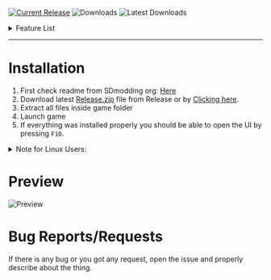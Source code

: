 [![Current Release](https://img.shields.io/github/v/release/sneakyevil/SD-RenderTweaker?label=Current%20Release&color=red&id=0)](https://github.com/sneakyevil/SD-RenderTweaker/releases/latest/download/Release.zip)
![Downloads](https://img.shields.io/github/downloads/sneakyevil/SD-RenderTweaker/total?label=Total%20Downloads&color=red&id=0)
![Latest Downloads](https://img.shields.io/github/downloads/sneakyevil/SD-RenderTweaker/latest/total?color=red&label=Latest%20Downloads&id=0)

<details>
  <summary>Feature List</summary>
  
  - Camera:
    - FOV
    - Vehicle:
        - Disable Auto Center
        - Auto Center Timer
        - Center Speed
        - Disable Noise
        - Disable Reverse
  - Game:
    - Highlight:
      - Attacking Character (Combat)
  - Renderer:
    - Ambient Occlusion (AO)
    - Anti Alias (AA)
    - Depth Of Field (DOF)
    - HDR Bloom
    - Planar Reflections
    - Sky Irradiance Volumes
  - Shadows:
    - Allow Spots
    - Split (0, 1, 2)
    - Bias
  - Hud:
    - Health Meter
    - Minimap
    - Face Meter
    - Weapon Ammo
    - Popup:
      - Region Indicator
      - Social Award
    - Overlay:
      - Objective Indicator
  - UI:
    - Text:
      - Global Scale Factor
    - Subtitles:
      - Enable
      - Scale Factor
</details>

---

# Installation
1. First check readme from SDmodding org: [Here](https://github.com/SDmodding/.github/blob/main/profile/README.md)
2. Download latest [Release.zip](https://github.com/sneakyevil/SD-RenderTweaker/releases/latest) file from Release or by [Clicking here](https://github.com/sneakyevil/SD-RenderTweaker/releases/latest/download/Release.zip).
3. Extract all files inside game folder
5. Launch game
6. If everything was installed properly you should be able to open the UI by pressing `F10`.
<details>
  <summary>Note for Linux Users:</summary>
  
  - You need to use launch option for game: `WINEDLLOVERRIDES="dinput8=n,b" %command%` this will make sure the dinput8.dll is used from game directory instead native dll provided by wine/proton.
  - This is needed because dinput8.dll is asi loader that allows it to load this modification!
</details>

# Preview
![Preview](https://i.imgur.com/WBLEbY5.png)

# Bug Reports/Requests
If there is any bug or you got any request, open the issue and properly describe about the thing.
